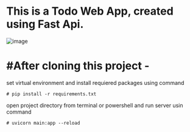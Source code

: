 # This is a Todo Web App, created using Fast Api.

![image](https://user-images.githubusercontent.com/52817046/203592164-bae0e479-0b68-4e1d-9089-534b5bd425c3.png)



# #After cloning this project -

  set virtual environment and install requiered packages using command
  
    # pip install -r requirements.txt
  open project directory from terminal or powershell and run server usin command
  
    # uvicorn main:app --reload
